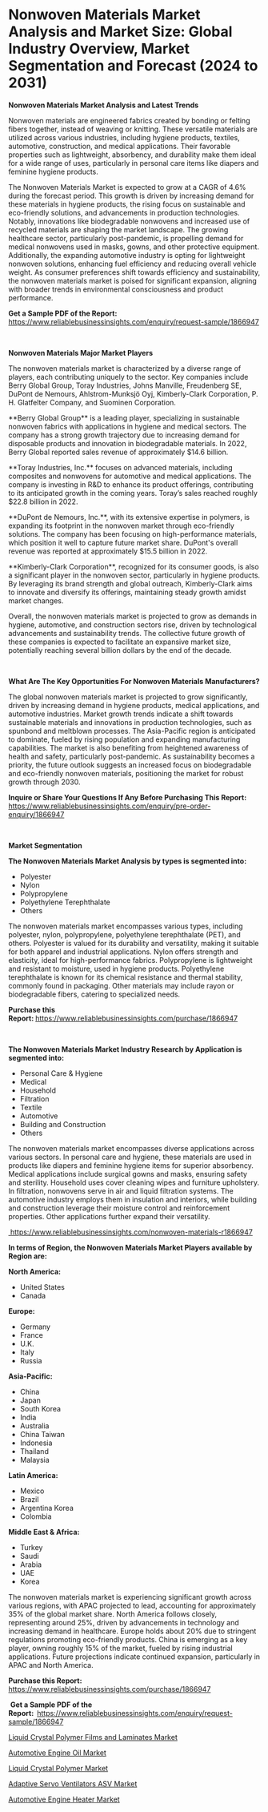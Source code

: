 <p><h1>Nonwoven Materials Market Analysis and Market Size: Global Industry Overview, Market Segmentation and Forecast (2024 to 2031)</h1></p><p><strong>Nonwoven Materials Market Analysis and Latest Trends</strong></p>
<p><p>Nonwoven materials are engineered fabrics created by bonding or felting fibers together, instead of weaving or knitting. These versatile materials are utilized across various industries, including hygiene products, textiles, automotive, construction, and medical applications. Their favorable properties such as lightweight, absorbency, and durability make them ideal for a wide range of uses, particularly in personal care items like diapers and feminine hygiene products.</p><p>The Nonwoven Materials Market is expected to grow at a CAGR of 4.6% during the forecast period. This growth is driven by increasing demand for these materials in hygiene products, the rising focus on sustainable and eco-friendly solutions, and advancements in production technologies. Notably, innovations like biodegradable nonwovens and increased use of recycled materials are shaping the market landscape. The growing healthcare sector, particularly post-pandemic, is propelling demand for medical nonwovens used in masks, gowns, and other protective equipment. Additionally, the expanding automotive industry is opting for lightweight nonwoven solutions, enhancing fuel efficiency and reducing overall vehicle weight. As consumer preferences shift towards efficiency and sustainability, the nonwoven materials market is poised for significant expansion, aligning with broader trends in environmental consciousness and product performance.</p></p>
<p><strong>Get a Sample PDF of the Report:&nbsp;</strong> <a href="https://www.reliablebusinessinsights.com/enquiry/request-sample/1866947?utm_campaign=1091&utm_medium=2&utm_source=Github&utm_content=ia&utm_term=11112024&utm_id=nonwoven-materials">https://www.reliablebusinessinsights.com/enquiry/request-sample/1866947</a></p>
<p>&nbsp;</p>
<p><strong>Nonwoven Materials Major Market Players</strong></p>
<p><p>The nonwoven materials market is characterized by a diverse range of players, each contributing uniquely to the sector. Key companies include Berry Global Group, Toray Industries, Johns Manville, Freudenberg SE, DuPont de Nemours, Ahlstrom-Munksjö Oyj, Kimberly-Clark Corporation, P. H. Glatfelter Company, and Suominen Corporation. </p><p>**Berry Global Group** is a leading player, specializing in sustainable nonwoven fabrics with applications in hygiene and medical sectors. The company has a strong growth trajectory due to increasing demand for disposable products and innovation in biodegradable materials. In 2022, Berry Global reported sales revenue of approximately $14.6 billion.</p><p>**Toray Industries, Inc.** focuses on advanced materials, including composites and nonwovens for automotive and medical applications. The company is investing in R&D to enhance its product offerings, contributing to its anticipated growth in the coming years. Toray’s sales reached roughly $22.8 billion in 2022.</p><p>**DuPont de Nemours, Inc.**, with its extensive expertise in polymers, is expanding its footprint in the nonwoven market through eco-friendly solutions. The company has been focusing on high-performance materials, which position it well to capture future market share. DuPont's overall revenue was reported at approximately $15.5 billion in 2022.</p><p>**Kimberly-Clark Corporation**, recognized for its consumer goods, is also a significant player in the nonwoven sector, particularly in hygiene products. By leveraging its brand strength and global outreach, Kimberly-Clark aims to innovate and diversify its offerings, maintaining steady growth amidst market changes.</p><p>Overall, the nonwoven materials market is projected to grow as demands in hygiene, automotive, and construction sectors rise, driven by technological advancements and sustainability trends. The collective future growth of these companies is expected to facilitate an expansive market size, potentially reaching several billion dollars by the end of the decade.</p></p>
<p>&nbsp;</p>
<p><strong>What Are The Key Opportunities For Nonwoven Materials Manufacturers?</strong></p>
<p><p>The global nonwoven materials market is projected to grow significantly, driven by increasing demand in hygiene products, medical applications, and automotive industries. Market growth trends indicate a shift towards sustainable materials and innovations in production technologies, such as spunbond and meltblown processes. The Asia-Pacific region is anticipated to dominate, fueled by rising population and expanding manufacturing capabilities. The market is also benefiting from heightened awareness of health and safety, particularly post-pandemic. As sustainability becomes a priority, the future outlook suggests an increased focus on biodegradable and eco-friendly nonwoven materials, positioning the market for robust growth through 2030.</p></p>
<p><strong>Inquire or Share Your Questions If Any Before Purchasing This Report:</strong> <a href="https://www.reliablebusinessinsights.com/enquiry/pre-order-enquiry/1866947?utm_campaign=1091&utm_medium=2&utm_source=Github&utm_content=ia&utm_term=11112024&utm_id=nonwoven-materials">https://www.reliablebusinessinsights.com/enquiry/pre-order-enquiry/1866947</a></p>
<p>&nbsp;</p>
<p><strong>Market Segmentation</strong></p>
<p><strong>The Nonwoven Materials Market Analysis by types is segmented into:</strong></p>
<p><ul><li>Polyester</li><li>Nylon</li><li>Polypropylene</li><li>Polyethylene Terephthalate</li><li>Others</li></ul></p>
<p><p>The nonwoven materials market encompasses various types, including polyester, nylon, polypropylene, polyethylene terephthalate (PET), and others. Polyester is valued for its durability and versatility, making it suitable for both apparel and industrial applications. Nylon offers strength and elasticity, ideal for high-performance fabrics. Polypropylene is lightweight and resistant to moisture, used in hygiene products. Polyethylene terephthalate is known for its chemical resistance and thermal stability, commonly found in packaging. Other materials may include rayon or biodegradable fibers, catering to specialized needs.</p></p>
<p><strong>Purchase this Report:&nbsp;</strong><a href="https://www.reliablebusinessinsights.com/purchase/1866947?utm_campaign=1091&utm_medium=2&utm_source=Github&utm_content=ia&utm_term=11112024&utm_id=nonwoven-materials">https://www.reliablebusinessinsights.com/purchase/1866947</a></p>
<p>&nbsp;</p>
<p><strong>The Nonwoven Materials Market Industry Research by Application is segmented into:</strong></p>
<p><ul><li>Personal Care & Hygiene</li><li>Medical</li><li>Household</li><li>Filtration</li><li>Textile</li><li>Automotive</li><li>Building and Construction</li><li>Others</li></ul></p>
<p><p>The nonwoven materials market encompasses diverse applications across various sectors. In personal care and hygiene, these materials are used in products like diapers and feminine hygiene items for superior absorbency. Medical applications include surgical gowns and masks, ensuring safety and sterility. Household uses cover cleaning wipes and furniture upholstery. In filtration, nonwovens serve in air and liquid filtration systems. The automotive industry employs them in insulation and interiors, while building and construction leverage their moisture control and reinforcement properties. Other applications further expand their versatility.</p></p>
<p><a href="https://www.reliablebusinessinsights.com/nonwoven-materials-r1866947?utm_campaign=1091&utm_medium=2&utm_source=Github&utm_content=ia&utm_term=11112024&utm_id=nonwoven-materials">&nbsp;https://www.reliablebusinessinsights.com/nonwoven-materials-r1866947</a></p>
<p><strong>In terms of Region, the Nonwoven Materials Market Players available by Region are:</strong></p>
<p>
    <p> <strong> North America: </strong>
        <ul>
            <li>United States</li>
            <li>Canada</li>
        </ul>
        </p> 
    <p> <strong> Europe: </strong>
        <ul>
            <li>Germany</li>
            <li>France</li>
            <li>U.K.</li>
            <li>Italy</li>
            <li>Russia</li>
        </ul>
        </p> 
    <p> <strong> Asia-Pacific: </strong>
        <ul>
            <li>China</li>
            <li>Japan</li>
            <li>South Korea</li>
            <li>India</li>
            <li>Australia</li>
            <li>China Taiwan</li>
            <li>Indonesia</li>
            <li>Thailand</li>
            <li>Malaysia</li>
        </ul>
        </p> 
    <p> <strong> Latin America: </strong>
        <ul>
            <li>Mexico</li>
            <li>Brazil</li>
            <li>Argentina Korea</li>
            <li>Colombia</li>
        </ul>
        </p> 
    <p> <strong> Middle East & Africa: </strong>
        <ul>
            <li>Turkey</li>
            <li>Saudi</li>
            <li>Arabia</li>
            <li>UAE</li>
            <li>Korea</li>
        </ul>
    </p>
    </p>
<p><p>The nonwoven materials market is experiencing significant growth across various regions, with APAC projected to lead, accounting for approximately 35% of the global market share. North America follows closely, representing around 25%, driven by advancements in technology and increasing demand in healthcare. Europe holds about 20% due to stringent regulations promoting eco-friendly products. China is emerging as a key player, owning roughly 15% of the market, fueled by rising industrial applications. Future projections indicate continued expansion, particularly in APAC and North America.</p></p>
<p><strong>Purchase this Report: </strong><a href="https://www.reliablebusinessinsights.com/purchase/1866947?utm_campaign=1091&utm_medium=2&utm_source=Github&utm_content=ia&utm_term=11112024&utm_id=nonwoven-materials">https://www.reliablebusinessinsights.com/purchase/1866947</a></p>
<p>&nbsp;<strong>Get a Sample PDF of the Report:&nbsp;&nbsp;</strong><a href="https://www.reliablebusinessinsights.com/enquiry/request-sample/1866947?utm_campaign=1091&utm_medium=2&utm_source=Github&utm_content=ia&utm_term=11112024&utm_id=nonwoven-materials">https://www.reliablebusinessinsights.com/enquiry/request-sample/1866947</a></p>
<p><strong></strong></p>
<p><p><a href="https://github.com/burdgexaraeqn/Market-Research-Report-List-1/blob/main/liquid-crystal-polymer-films-and-laminates-market.md?utm_campaign=1091&utm_medium=2&utm_source=Github&utm_content=ia&utm_term=11112024&utm_id=nonwoven-materials">Liquid Crystal Polymer Films and Laminates Market</a></p><p><a href="https://www.linkedin.com/pulse/automotive-engine-oil-market-size-share-analysis-growth-5yczf?utm_campaign=1091&utm_medium=2&utm_source=Github&utm_content=ia&utm_term=11112024&utm_id=nonwoven-materials">Automotive Engine Oil Market</a></p><p><a href="https://github.com/whitbyuhringenn/Market-Research-Report-List-1/blob/main/liquid-crystal-polymer-market.md?utm_campaign=1091&utm_medium=2&utm_source=Github&utm_content=ia&utm_term=11112024&utm_id=nonwoven-materials">Liquid Crystal Polymer Market</a></p><p><a href="https://issuu.com/reportprime-2/docs/adaptive-servo-ventilators-asv-mark_d5c64d5b395acd?utm_campaign=1091&utm_medium=2&utm_source=Github&utm_content=ia&utm_term=11112024&utm_id=nonwoven-materials">Adaptive Servo Ventilators ASV Market</a></p><p><a href="https://www.linkedin.com/pulse/strategic-forecast-automotive-engine-heater-market-growth-trends-bjxef?utm_campaign=1091&utm_medium=2&utm_source=Github&utm_content=ia&utm_term=11112024&utm_id=nonwoven-materials">Automotive Engine Heater Market</a></p></p>